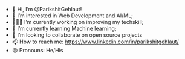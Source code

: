 - 👋 Hi, I’m @ParikshitGehlaut!
- 👀 I’m interested in Web Development and AI/ML;
- 👨🏽‍💻 I’m currently working on improving my techskill;
- 🌱 I’m currently learning Machine learning;
- 💞️ I’m looking to collaborate on open source projects
- 📫 How to reach me: https://www.linkedin.com/in/parikshitgehlaut/
- 😄 Pronouns: He/His



